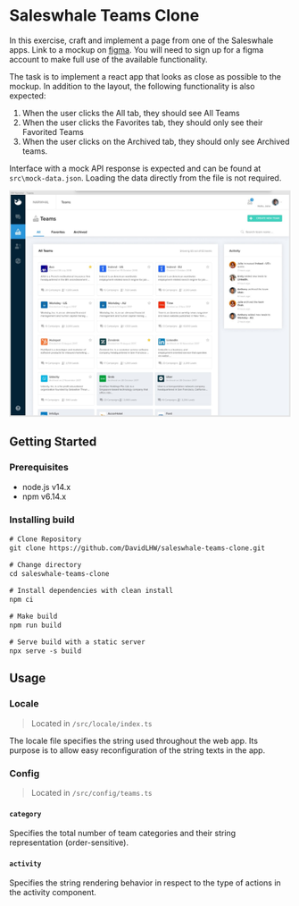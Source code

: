 # Saleswhale Teams Clone

In this exercise, craft and implement a page from one of the Saleswhale apps. Link to a mockup on [figma](https://www.figma.com/file/4FkR6E9uO8inAth3r4pVNf/SW-Frontend-UI-Test?node-id=0%3A1). You will need to sign up for a figma account to make full use of the available functionality.

The task is to implement a react app that looks as close as possible to the mockup. In addition to the layout, the following functionality is also expected:

1. When the user clicks the All tab, they should see All Teams
2. When the user clicks the Favorites tab, they should only see their Favorited Teams
3. When the user clicks on the Archived tab, they should only see Archived teams.

Interface with a mock API response is expected and can be found at `src\mock-data.json`. Loading the data directly from the file is not required.

<p align="center">
  <a href="https://www.figma.com/file/4FkR6E9uO8inAth3r4pVNf/SW-Frontend-UI-Test?node-id=0%3A1">
    <img src="/image/figma_screenshot.jpg" alt="Figma" width="800" />
  </a>
</p>

## Getting Started

### Prerequisites

- node.js v14.x
- npm v6.14.x

### Installing build

```shell
# Clone Repository
git clone https://github.com/DavidLHW/saleswhale-teams-clone.git
```

```shell
# Change directory
cd saleswhale-teams-clone
```

```shell
# Install dependencies with clean install
npm ci
```

```shell
# Make build
npm run build
```

```shell
# Serve build with a static server
npx serve -s build
```

## Usage

### Locale

> Located in `/src/locale/index.ts`

The locale file specifies the string used throughout the web app. Its purpose is to allow easy reconfiguration of the string texts in the app.

### Config

> Located in `/src/config/teams.ts`

#### `category`

Specifies the total number of team categories and their string representation (order-sensitive).

#### `activity`

Specifies the string rendering behavior in respect to the type of actions in the activity component.
